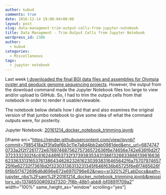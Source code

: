 ```yaml
---
author: kubu4
comments: true
date: 2016-12-14 19:00:04+00:00
layout: post
slug: data-managment-trim-output-cells-from-jupyter-notebook
title: Data Managment - Trim Output Cells from Jupyter Notebook
wordpress_id: 2386
author:
  - kubu4
categories:
  - Miscellaneous
tags:
  - jupyter notebook
---
```


Last week [I downloaded the final BGI data files and assemblies for Olympia oyster and geoduck genome sequencing projects](http://onsnetwork.org/kubu4/2016/12/14/data-management-download-final-bgi-genome-assembly-files/). However, the output from the download command made the Jupyter Notebook files too large to view and/or upload to GitHub. So, I had to trim the output cells from that notebook in order to render it usable/viewable.

The notebook below details how I did that and also examines the original version of that jumbo notebook to give some idea of what the command outputs were, for posterity.

Jupyter Notebook: [20161214_docker_notebook_trimming.ipynb](https://github.com/sr320/LabDocs/blob/master/jupyter_nbs/sam/20161214_docker_notebook_trimming.ipynb)

[iframe src="https://render.githubusercontent.com/view/ipynb?commit=7985418a2f3fa9af6b3c11e7a8d4bb2ab0981ded&enc_url=68747470733a2f2f7261772e67697468756275736572636f6e74656e742e636f6d2f73723332302f4c6162446f63732f373938353431386132663366613961663662336331316537613864346262326162303938316465642f6a7570797465725f6e62732f73616d2f32303136313231345f646f636b65725f6e6f7465626f6f6b5f7472696d6d696e672e6970796e62&nwo=sr320%2FLabDocs&path=jupyter_nbs%2Fsam%2F20161214_docker_notebook_trimming.ipynb&repository_id=13746500#092d7320-7f8b-48b1-abb8-bf0891f709a2" width="100%" same_height_as="window" scrolling="yes"]
